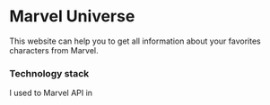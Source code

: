 # Marvel Universe
This website can help you to get all information about your favorites characters from Marvel.

### Technology stack

I used to Marvel API in 
